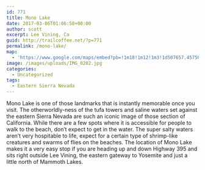 ```yaml
---
id: 771
title: Mono Lake
date: 2017-03-06T01:06:58+00:00
author: scott
excerpt: Lee Vining, Ca
guid: http://trailcoffee.net/?p=771
permalink: /mono-lake/
map:
  - 'https://www.google.com/maps/embed?pb=!1m18!1m12!1m3!1d507657.45750941185!2d-119.35931930556949!3d37.97918601978354!2m3!1f0!2f0!3f0!3m2!1i1024!2i768!4f13.1!3m3!1m2!1s0x0%3A0xa07f06d469f423ae!2sMono+Lake+Tufa+State+Natural+Reserve!5e1!3m2!1sen!2sus!4v1488762309324'
image: /images/uploads/IMG_0202.jpg
categories:
  - Uncategorized
tags:
  - Eastern Sierra Nevada
---
```

<p>Mono Lake is one of those landmarks that is instantly memorable once you visit. The otherworldly-ness of the tufa towers and saline waters set against the eastern Sierra Nevada are such an iconic image of those section of California. While there are a few spots where it is accessible for people to walk to the beach, don’t expect to get in the water. The super salty waters aren’t very hospitable to life, expect for a certain type of shrimp-like creatures and swarms of flies on the beaches. The location of Mono Lake makes it a very easy stop if you are heading up and down Highway 395 and sits right outside Lee Vining, the eastern gateway to Yosemite and just a little north of Mammoth Lakes.</p>

